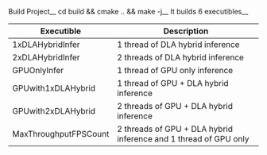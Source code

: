 Build Project__
cd build && cmake .. && make -j__
It builds 6 executibles__

| Executible            | Description                                                      |
|-----------------------|------------------------------------------------------------------|
| 1xDLAHybridInfer      | 1 thread of DLA hybrid inference                                 |
| 2xDLAHybridInfer      | 2 threads of DLA hybrid inference                                |
| GPUOnlyInfer          | 1 thread of GPU only inference                                   |
| GPUwith1xDLAHybrid    | 1 thread of GPU + DLA hybrid inference                           |
| GPUwith2xDLAHybrid    | 2 threads of GPU + DLA hybrid inference                          |
| MaxThroughputFPSCount | 2 threads of GPU + DLA hybrid inference and 1 thread of GPU only |

